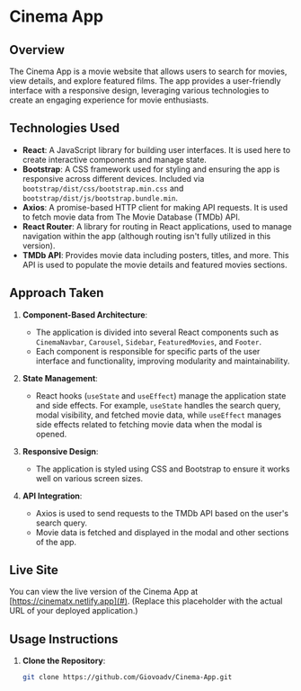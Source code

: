 # Cinema App

## Overview

The Cinema App is a movie website that allows users to search for movies, view details, and explore featured films. The app provides a user-friendly interface with a responsive design, leveraging various technologies to create an engaging experience for movie enthusiasts.

## Technologies Used

- **React**: A JavaScript library for building user interfaces. It is used here to create interactive components and manage state.
- **Bootstrap**: A CSS framework used for styling and ensuring the app is responsive across different devices. Included via `bootstrap/dist/css/bootstrap.min.css` and `bootstrap/dist/js/bootstrap.bundle.min`.
- **Axios**: A promise-based HTTP client for making API requests. It is used to fetch movie data from The Movie Database (TMDb) API.
- **React Router**: A library for routing in React applications, used to manage navigation within the app (although routing isn't fully utilized in this version).
- **TMDb API**: Provides movie data including posters, titles, and more. This API is used to populate the movie details and featured movies sections.

## Approach Taken

1. **Component-Based Architecture**:
   - The application is divided into several React components such as `CinemaNavbar`, `Carousel`, `Sidebar`, `FeaturedMovies`, and `Footer`.
   - Each component is responsible for specific parts of the user interface and functionality, improving modularity and maintainability.

2. **State Management**:
   - React hooks (`useState` and `useEffect`) manage the application state and side effects. For example, `useState` handles the search query, modal visibility, and fetched movie data, while `useEffect` manages side effects related to fetching movie data when the modal is opened.

3. **Responsive Design**:
   - The application is styled using CSS and Bootstrap to ensure it works well on various screen sizes.

4. **API Integration**:
   - Axios is used to send requests to the TMDb API based on the user's search query.
   - Movie data is fetched and displayed in the modal and other sections of the app.

## Live Site

You can view the live version of the Cinema App at [https://cinematx.netlify.app](#). (Replace this placeholder with the actual URL of your deployed application.)

## Usage Instructions

1. **Clone the Repository**:
   ```bash
   git clone https://github.com/Giovoadv/Cinema-App.git
